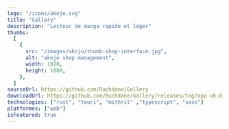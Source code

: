 ```yaml
---
logo: "/icons/akojo.svg"
title: "Gallery"
description: "Lecteur de manga rapide et léger"
thumbs:
  [
    {
      src: "/images/akojo/thumb-shop-interface.jpg",
      alt: "akojo shop management",
      width: 1920,
      height: 1080,
    },
  ]
sourceUrl: https://github.com/Ruchdane/Gallery 
downloadUrl: https://github.com/Ruchdane/Gallery/releases/tag/app-v0.0.2
technologies: ["rust", "tauri", "mithril" ,"typescript", "sass"]
platformes: ["web"]
isFeatured: true
---
```


